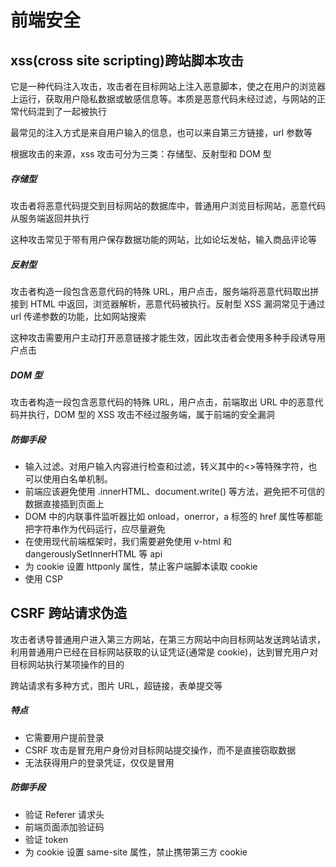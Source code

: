 # 前端安全

## xss(cross site scripting)跨站脚本攻击

它是一种代码注入攻击，攻击者在目标网站上注入恶意脚本，使之在用户的浏览器上运行，获取用户隐私数据或敏感信息等。本质是恶意代码未经过滤，与网站的正常代码混到了一起被执行

最常见的注入方式是来自用户输入的信息，也可以来自第三方链接，url 参数等

根据攻击的来源，xss 攻击可分为三类：存储型、反射型和 DOM 型

##### 存储型

攻击者将恶意代码提交到目标网站的数据库中，普通用户浏览目标网站，恶意代码从服务端返回并执行

这种攻击常见于带有用户保存数据功能的网站，比如论坛发帖，输入商品评论等

##### 反射型

攻击者构造一段包含恶意代码的特殊 URL，用户点击，服务端将恶意代码取出拼接到 HTML 中返回，浏览器解析，恶意代码被执行。反射型 XSS 漏洞常见于通过 url 传递参数的功能，比如网站搜索

这种攻击需要用户主动打开恶意链接才能生效，因此攻击者会使用多种手段诱导用户点击

##### DOM 型

攻击者构造一段包含恶意代码的特殊 URL，用户点击，前端取出 URL 中的恶意代码并执行，DOM 型的 XSS 攻击不经过服务端，属于前端的安全漏洞

##### 防御手段

- 输入过滤。对用户输入内容进行检查和过滤，转义其中的<>等特殊字符，也可以使用白名单机制。
- 前端应该避免使用 .innerHTML、document.write() 等方法，避免把不可信的数据直接插到页面上
- DOM 中的内联事件监听器比如 onload，onerror，a 标签的 href 属性等都能把字符串作为代码运行，应尽量避免
- 在使用现代前端框架时，我们需要避免使用 v-html 和 dangerouslySetInnerHTML 等 api
- 为 cookie 设置 httponly 属性，禁止客户端脚本读取 cookie
- 使用 CSP

## CSRF 跨站请求伪造

攻击者诱导普通用户进入第三方网站，在第三方网站中向目标网站发送跨站请求，利用普通用户已经在目标网站获取的认证凭证(通常是 cookie)，达到冒充用户对目标网站执行某项操作的目的

跨站请求有多种方式，图片 URL，超链接，表单提交等

##### 特点

- 它需要用户提前登录
- CSRF 攻击是冒充用户身份对目标网站提交操作，而不是直接窃取数据
- 无法获得用户的登录凭证，仅仅是冒用

##### 防御手段

- 验证 Referer 请求头
- 前端页面添加验证码
- 验证 token
- 为 cookie 设置 same-site 属性，禁止携带第三方 cookie
